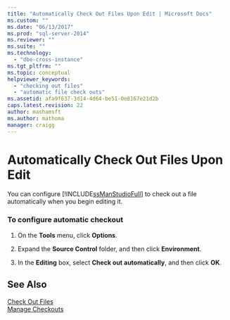 ```yaml
---
title: "Automatically Check Out Files Upon Edit | Microsoft Docs"
ms.custom: ""
ms.date: "06/13/2017"
ms.prod: "sql-server-2014"
ms.reviewer: ""
ms.suite: ""
ms.technology: 
  - "dbe-cross-instance"
ms.tgt_pltfrm: ""
ms.topic: conceptual
helpviewer_keywords: 
  - "checking out files"
  - "automatic file check outs"
ms.assetid: afa9f637-3d14-4d64-be51-0e8167e21d2b
caps.latest.revision: 22
author: mashamsft
ms.author: mathoma
manager: craigg
---
```

# Automatically Check Out Files Upon Edit
  You can configure [!INCLUDE[ssManStudioFull](../includes/ssmanstudiofull-md.md)] to check out a file automatically when you begin editing it.  
  
### To configure automatic checkout  
  
1.  On the **Tools** menu, click **Options**.  
  
2.  Expand the **Source Control** folder, and then click **Environment**.  
  
3.  In the **Editing** box, select **Check out automatically**, and then click **OK**.  
  
## See Also  
 [Check Out Files](../../2014/database-engine/check-out-files.md)   
 [Manage Checkouts](../../2014/database-engine/manage-checkouts.md)  
  
  
